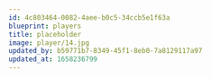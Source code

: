 ```yaml
---
id: 4c803464-0082-4aee-b0c5-34ccb5e1f63a
blueprint: players
title: placeholder
image: player/14.jpg
updated_by: b59771b7-8349-45f1-8eb0-7a8129117a97
updated_at: 1658236799
---
```

